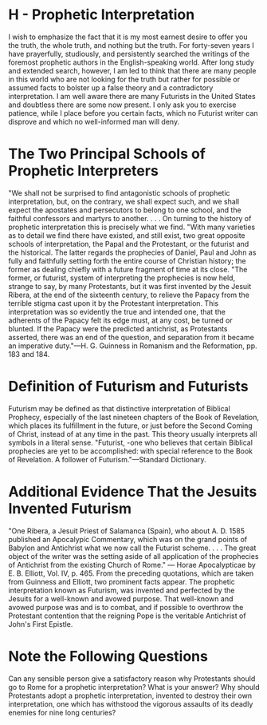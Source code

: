 # H - Prophetic Interpretation
I wish to emphasize the fact that it is my most earnest desire to offer you the truth, the whole truth, and nothing but the truth. For forty-seven years I have prayerfully, studiously, and persistently searched the writings of the fore­most prophetic authors in the English-speaking world. After long study and extended search, however, I am led to think that there are many people in this world who are not looking for the truth but rather for possible or assumed facts to bolster up a false theory and a contradictory interpretation.
I am well aware there are many Futurists in the United States and doubtless there are some now present. I only ask you to exercise patience, while I place before you certain facts, which no Futurist writer can disprove and which no well-informed man will deny.
# The Two Principal Schools of Prophetic Interpreters
"We shall not be surprised to find antagonistic schools of prophetic interpre­tation, but, on the contrary, we shall expect such, and we shall expect the apostates and persecutors to belong to one school, and the faithful confessors and martyrs to another. . . . On turning to the history of prophetic interpretation this is precisely what we find.
"With many varieties as to detail we find there have existed, and still exist, two great opposite schools of interpretation, the Papal and the Protestant, or the futurist and the historical. The latter regards the prophecies of Daniel, Paul and John as fully and faithfully setting forth the entire course of Christian his­tory; the former as dealing chiefly with a future fragment of time at its close.
"The former, or futurist, system of interpreting the prophecies is now held, strange to say, by many Protestants, but it was first invented by the Jesuit Ribera, at the end of the sixteenth century, to relieve the Papacy from the ter­rible stigma cast upon it by the Protestant interpretation. This interpretation was so evidently the true and intended one, that the adherents of the Papacy felt its edge must, at any cost, be turned or blunted. If the Papacy were the predicted antichrist, as Protestants asserted, there was an end of the question, and separation from it became an imperative duty."—H. G. Guinness in Roma­nism and the Reformation, pp. 183 and 184.
# Definition of Futurism and Futurists
Futurism may be defined as that distinctive interpretation of Biblical Prophecy, especially of the last nineteen chapters of the Book of Revelation, which places its fulfillment in the future, or just before the Second Coming of Christ, instead of at any time in the past. This theory usually interprets all symbols in a literal sense.
"Futurist, -one who believes that certain Biblical prophecies are yet to be accomplished: with special reference to the Book of Revelation. A follower of Futurism."—Standard Dictionary.
# Additional Evidence That the Jesuits Invented Futurism
"One Ribera, a Jesuit Priest of Salamanca (Spain), who about A. D. 1585 published an Apocalypic Commentary, which was on the grand points of Babylon and Antichrist what we now call the Futurist scheme. . . . The great object of the writer was the setting aside of all application of the prophecies of Antichrist from the existing Church of Rome." — Horae Apocalypticae by E. B. Elliott, Vol. IV, p. 465.
From the preceding quotations, which are taken from Guinness and Elliott, two prominent facts appear.
The prophetic interpretation known as Futurism, was invented and per­fected by the Jesuits for a well-known and avowed purpose.
That well-known and avowed purpose was and is to combat, and if pos­sible to overthrow the Protestant contention that the reigning Pope is the veri­table Antichrist of John's First Epistle.
# Note the Following Questions
Can any sensible person give a satisfactory reason why Protestants should go to Rome for a prophetic interpretation? What is your answer?
Why should Protestants adopt a prophetic interpretation, invented to destroy their own interpretation, one which has withstood the vigorous assaults of its deadly enemies for nine long centuries?